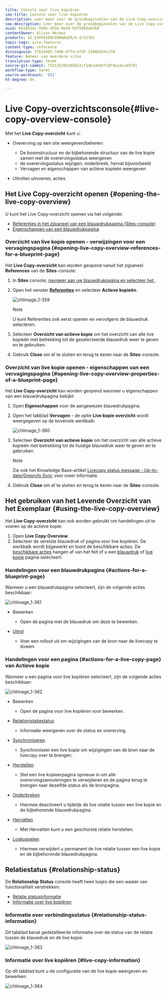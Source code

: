 ```yaml
---
title: Console voor live kopiëren
seo-title: Console voor live kopiëren
description: Leer meer over de grondbeginselen van de Live Copy-overzichtsconsole.
seo-description: Leer meer over de grondbeginselen van de Live Copy-overzichtsconsole.
uuid: 6b1841ec-950e-455b-9b30-b5f5050a67b8
contentOwner: Alison Heimoz
products: SG_EXPERIENCEMANAGER/6.4/SITES
topic-tags: site-features
content-type: reference
discoiquuid: 3763e985-7dd8-47fd-bfdf-2368b424c270
feature: Beheer van meerdere sites
translation-type: tm+mt
source-git-commit: 75312539136bb53cf1db1de03fc0f9a1dca49791
workflow-type: tm+mt
source-wordcount: '551'
ht-degree: 0%

---
```



# Live Copy-overzichtsconsole{#live-copy-overview-console}

Met het **Live Copy-overzicht** kunt u:

* Overerving op een site weergeven/beheren:

   * De boomstructuur en de bijbehorende structuur van de live kopie samen met de overervingsstatus weergeven
   * de overervingsstatus wijzigen; onderbreek, hervat bijvoorbeeld
   * Vervagen en eigenschappen van actieve kopieën weergeven

* Uitrollen uitvoeren, acties

## Het Live Copy-overzicht openen {#opening-the-live-copy-overview}

U kunt het Live Copy-overzicht openen via het volgende:

* [Referenties in het zijpaneel van een blauwdrukpagina (Sites-console)](#opening-live-copy-overview-references-for-a-blueprint-page)
* [Eigenschappen van een blauwdrukpagina](#opening-live-copy-overview-properties-of-a-blueprint-page)

### Overzicht van live kopie openen - verwijzingen voor een vervagingspagina {#opening-live-copy-overview-references-for-a-blueprint-page}

Het **Live Copy-overzicht** kan worden geopend vanuit het zijpaneel **References** van de **Sites**-console:

1. In **Sites** console, [navigeer aan uw blauwdrukpagina en selecteer het ](/help/sites-authoring/basic-handling.md#viewing-and-selecting-resources).
1. Open het venster **[Referenties](/help/sites-authoring/basic-handling.md#references)** en selecteer **Actieve kopieën**.

   ![chlimage_1-359](assets/chlimage_1-359.png)

   >[!NOTE]
   >
   >U kunt Referenties ook eerst openen en vervolgens de blauwdruk selecteren.

1. Selecteer **Overzicht van actieve kopie** om het overzicht van alle live kopieën met betrekking tot de geselecteerde blauwdruk weer te geven en te gebruiken.
1. Gebruik **Close** om af te sluiten en terug te keren naar de **Sites**-console.

### Overzicht van live kopie openen - eigenschappen van een vervagingspagina {#opening-live-copy-overview-properties-of-a-blueprint-page}

Het **Live Copy-overzicht** kan worden geopend wanneer u eigenschappen van een blauwdrukpagina bekijkt:

1. Open **Eigenschappen** voor de aangewezen blauwdrukpagina.
1. Open het tabblad **Vervagen** - de optie **Live kopie overzicht** wordt weergegeven op de bovenste werkbalk:

   ![chlimage_1-360](assets/chlimage_1-360.png)

1. Selecteer **Overzicht van actieve kopie** om het overzicht van alle actieve kopieën met betrekking tot de huidige blauwdruk weer te geven en te gebruiken.

   >[!NOTE]
   >
   >Zie ook het Knowledge Base-artikel [Livecopy status message - Up-to-date/Green/In Sync](https://helpx.adobe.com/experience-manager/kb/livecopy-status-message---up-to-date-green-in-sync.html) voor meer informatie.

1. Gebruik **Close** om af te sluiten en terug te keren naar de **Sites**-console.

## Het gebruiken van het Levende Overzicht van het Exemplaar {#using-the-live-copy-overview}

Het **Live Copy-overzicht** kan ook worden gebruikt om handelingen uit te voeren op de actieve kopie:

1. Open **Live Copy Overview**.
1. Selecteer de vereiste blauwdruk of pagina voor live kopiëren. De werkbalk wordt bijgewerkt en toont de beschikbare acties. De [beschikbare acties](/help/sites-administering/msm.md#terms-used) hangen af van het feit of u een [blauwdruk](#actions-for-a-blueprint-page) of [live kopie](#actions-for-a-live-copy-page) pagina selecteert:

### Handelingen voor een blauwdrukpagina {#actions-for-a-blueprint-page}

Wanneer u een blauwdrukpagina selecteert, zijn de volgende acties beschikbaar:

![chlimage_1-361](assets/chlimage_1-361.png)

* Bewerken

   * Open de pagina met de blauwdruk om deze te bewerken.

* [Uitrol](/help/sites-administering/msm.md#rollout-and-synchronize)

   * Voer een rollout uit om wijzigingen van de bron naar de livecopy te duwen.

### Handelingen voor een pagina {#actions-for-a-live-copy-page} van Actieve kopie

Wanneer u een pagina voor live kopiëren selecteert, zijn de volgende acties beschikbaar:

![chlimage_1-362](assets/chlimage_1-362.png)

* Bewerken

   * Open de pagina voor live kopiëren voor bewerken.

* [Relationistatiestatus](#relationship-status)

   * Informatie weergeven over de status en overerving.

* [Synchroniseren](/help/sites-administering/msm.md#rollout-and-synchronize)

   * Synchroniseer een live kopie om wijzigingen van de bron naar de livecopy over te brengen.

* [Herstellen](/help/sites-administering/msm-livecopy.md#resetting-a-live-copy-page)

   * Stel een live kopieerpagina opnieuw in om alle overervingsannuleringen te verwijderen en de pagina terug te brengen naar dezelfde status als de bronpagina.

* [Onderbreken](/help/sites-administering/msm.md#suspending-and-cancelling-inheritance-and-synchronization)

   * Hiermee deactiveert u tijdelijk de live relatie tussen een live kopie en de bijbehorende blauwdrukpagina.

* [Hervatten](/help/sites-administering/msm-livecopy.md#resuming-inheritance-for-a-page)

   * Met Hervatten kunt u een geschorste relatie herstellen.

* [Loskoppelen](/help/sites-administering/msm.md#detaching-a-live-copy)

   * Hiermee verwijdert u permanent de live relatie tussen een live kopie en de bijbehorende blauwdrukpagina.

## Relatiestatus {#relationship-status}

De **Relationship Status** console heeft twee lusjes die een waaier van functionaliteit verstrekken:

* [Relatie statusinformatie](#relationship-status-information)
* [Informatie over live kopiëren](#live-copy-information)

### Informatie over verbindingsstatus {#relationship-status-information}

Dit tabblad bevat gedetailleerde informatie over de status van de relatie tussen de blauwdruk en de live kopie:

![chlimage_1-363](assets/chlimage_1-363.png)

### Informatie over live kopiëren {#live-copy-information}

Op dit tabblad kunt u de configuratie van de live kopie weergeven en bewerken:

![chlimage_1-364](assets/chlimage_1-364.png)

